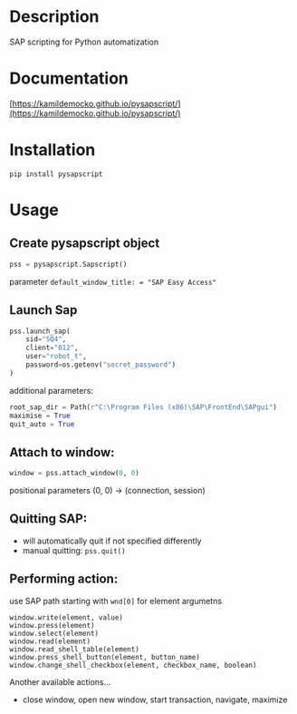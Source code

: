 # Description
SAP scripting for Python automatization

# Documentation
[https://kamildemocko.github.io/pysapscript/](https://kamildemocko.github.io/pysapscript/)


# Installation
```pip
pip install pysapscript
```

# Usage
## Create pysapscript object
```python
pss = pysapscript.Sapscript()
```
parameter `default_window_title: = "SAP Easy Access"`

## Launch Sap
```python
pss.launch_sap(
    sid="SQ4",
    client="012",
    user="robot_t",
    password=os.getenv("secret_password")
)
```
additional parameters:
```python
root_sap_dir = Path(r"C:\Program Files (x86)\SAP\FrontEnd\SAPgui")
maximise = True
quit_auto = True
```

## Attach to window:
```python
window = pss.attach_window(0, 0)
```
positional parameters (0, 0) -> (connection, session)

## Quitting SAP:
- will automatically quit if not specified differently
- manual quitting: `pss.quit()`

## Performing action:
use SAP path starting with `wnd[0]` for element argumetns
```
window.write(element, value)
window.press(element)
window.select(element)
window.read(element)
window.read_shell_table(element)
window.press_shell_button(element, button_name)
window.change_shell_checkbox(element, checkbox_name, boolean)
```

Another available actions...
- close window, open new window, start transaction, navigate, maximize
    
